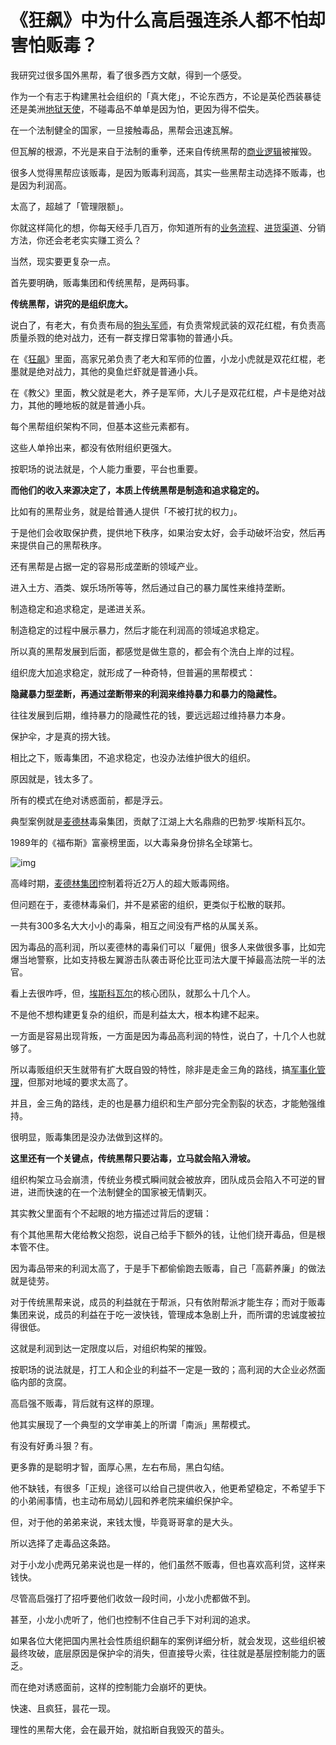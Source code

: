 # 《狂飙》中为什么高启强连杀人都不怕却害怕贩毒？

我研究过很多国外黑帮，看了很多西方文献，得到一个感受。

作为一个有志于构建黑社会组织的「真大佬」，不论东西方，不论是英伦西装暴徒还是美洲[地狱天使](https://www.zhihu.com/search?q=地狱天使&search_source=Entity&hybrid_search_source=Entity&hybrid_search_extra={"sourceType"%3A"answer"%2C"sourceId"%3A2865300902})，不碰毒品不单单是因为怕，更因为得不偿失。

在一个法制健全的国家，一旦接触毒品，黑帮会迅速瓦解。

但瓦解的根源，不光是来自于法制的重拳，还来自传统黑帮的[商业逻辑](https://www.zhihu.com/search?q=商业逻辑&search_source=Entity&hybrid_search_source=Entity&hybrid_search_extra={"sourceType"%3A"answer"%2C"sourceId"%3A2865300902})被摧毁。

很多人觉得黑帮应该贩毒，是因为贩毒利润高，其实一些黑帮主动选择不贩毒，也是因为利润高。

太高了，超越了「管理限额」。

你就这样简化的想，你每天经手几百万，你知道所有的[业务流程](https://www.zhihu.com/search?q=业务流程&search_source=Entity&hybrid_search_source=Entity&hybrid_search_extra={"sourceType"%3A"answer"%2C"sourceId"%3A2865300902})、[进货渠道](https://www.zhihu.com/search?q=进货渠道&search_source=Entity&hybrid_search_source=Entity&hybrid_search_extra={"sourceType"%3A"answer"%2C"sourceId"%3A2865300902})、分销方法，你还会老老实实赚工资么？

当然，现实要更复杂一点。

首先要明确，贩毒集团和传统黑帮，是两码事。

**传统黑帮，讲究的是组织庞大。**

说白了，有老大，有负责布局的[狗头军师](https://www.zhihu.com/search?q=狗头军师&search_source=Entity&hybrid_search_source=Entity&hybrid_search_extra={"sourceType"%3A"answer"%2C"sourceId"%3A2865300902})，有负责常规武装的双花红棍，有负责高质量杀戮的绝对战力，还有一群支撑日常事物的普通小兵。

在《[狂飙](https://www.zhihu.com/search?q=狂飙&search_source=Entity&hybrid_search_source=Entity&hybrid_search_extra={"sourceType"%3A"answer"%2C"sourceId"%3A2865300902})》里面，高家兄弟负责了老大和军师的位置，小龙小虎就是双花红棍，老墨就是绝对战力，其他的臭鱼烂虾就是普通小兵。

在《教父》里面，教父就是老大，养子是军师，大儿子是双花红棍，卢卡是绝对战力，其他的睡地板的就是普通小兵。

每个黑帮组织架构不同，但基本这些元素都有。

这些人单拎出来，都没有依附组织更强大。

按职场的说法就是，个人能力重要，平台也重要。

**而他们的收入来源决定了，本质上传统黑帮是制造和追求稳定的。**

比如有的黑帮业务，就是给普通人提供「不被打扰的权力」。

于是他们会收取保护费，提供地下秩序，如果治安太好，会手动破坏治安，然后再来提供自己的黑帮秩序。

还有黑帮是占据一定的容易形成垄断的领域产业。

进入土方、酒类、娱乐场所等等，然后通过自己的暴力属性来维持垄断。

制造稳定和追求稳定，是递进关系。

制造稳定的过程中展示暴力，然后才能在利润高的领域追求稳定。

所以真的黑帮发展到后面，都感觉是做生意的，都会有个洗白上岸的过程。

组织庞大加追求稳定，就形成了一种奇特，但普遍的黑帮模式：

**隐藏暴力型垄断，再通过垄断带来的利润来维持暴力和暴力的隐藏性。**

往往发展到后期，维持暴力的隐藏性花的钱，要远远超过维持暴力本身。

保护伞，才是真的捞大钱。

相比之下，贩毒集团，不追求稳定，也没办法维护很大的组织。

原因就是，钱太多了。

所有的模式在绝对诱惑面前，都是浮云。

典型案例就是[麦德林](https://www.zhihu.com/search?q=麦德林&search_source=Entity&hybrid_search_source=Entity&hybrid_search_extra={"sourceType"%3A"answer"%2C"sourceId"%3A2865300902})毒枭集团，贡献了江湖上大名鼎鼎的巴勃罗·埃斯科瓦尔。

1989年的《福布斯》富豪榜里面，以大毒枭身份排名全球第七。

![img](https://picx.zhimg.com/80/v2-d109448d1f95e6824402abcf4ac05a58_720w.webp?source=1940ef5c)

高峰时期，[麦德林集团](https://www.zhihu.com/search?q=麦德林集团&search_source=Entity&hybrid_search_source=Entity&hybrid_search_extra={"sourceType"%3A"answer"%2C"sourceId"%3A2865300902})控制着将近2万人的超大贩毒网络。

但问题在于，麦德林毒枭们，并不是紧密的组织，更类似于松散的联邦。

一共有300多名大大小小的毒枭，相互之间没有严格的从属关系。

因为毒品的高利润，所以麦德林的毒枭们可以「雇佣」很多人来做很多事，比如完爆当地警察，比如支持极左翼游击队袭击哥伦比亚司法大厦干掉最高法院一半的法官。

看上去很咋呼，但，[埃斯科瓦尔](https://www.zhihu.com/search?q=埃斯科瓦尔&search_source=Entity&hybrid_search_source=Entity&hybrid_search_extra={"sourceType"%3A"answer"%2C"sourceId"%3A2865300902})的核心团队，就那么十几个人。

不是他不想构建更复杂的组织，而是利益太大，根本构建不起来。

一方面是容易出现背叛，一方面是因为毒品高利润的特性，说白了，十几个人也就够了。

所以毒贩组织天生就带有扩大既自毁的特性，除非是走金三角的路线，搞[军事化管理](https://www.zhihu.com/search?q=军事化管理&search_source=Entity&hybrid_search_source=Entity&hybrid_search_extra={"sourceType"%3A"answer"%2C"sourceId"%3A2865300902})，但那对地域的要求太高了。

并且，金三角的路线，走的也是暴力组织和生产部分完全割裂的状态，才能勉强维持。

很明显，贩毒集团是没办法做到这样的。

**这里还有一个关键点，传统黑帮只要沾毒，立马就会陷入滑坡。**

组织构架立马会崩溃，传统业务模式瞬间就会被放弃，团队成员会陷入不可逆的冒进，进而快速的在一个法制健全的国家被无情剿灭。

其实教父里面有个不起眼的地方描述过背后的逻辑：

有个其他黑帮大佬给教父抱怨，说自己给手下额外的钱，让他们绕开毒品，但是根本管不住。

因为毒品带来的利润太高了，于是手下都偷偷跑去贩毒，自己「高薪养廉」的做法就是徒劳。

对于传统黑帮来说，成员的利益就在于帮派，只有依附帮派才能生存；而对于贩毒集团来说，成员的利益在于吃一波快钱，管理成本急剧上升，而所谓的忠诚度被拉得很低。

这就是利润到达一定限度以后，对组织构架的摧毁。

按职场的说法就是，打工人和企业的利益不一定是一致的；高利润的大企业必然面临内部的贪腐。

高启强不贩毒，背后就有这样的原理。

他其实展现了一个典型的文学审美上的所谓「南派」黑帮模式。

有没有好勇斗狠？有。

更多靠的是聪明才智，面厚心黑，左右布局，黑白勾结。

他不缺钱，有很多「正规」途径可以给自己提供收入，他更希望稳定，不希望手下的小弟闹事情，也主动布局幼儿园和养老院来编织保护伞。

但，对于他的弟弟来说，来钱太慢，毕竟哥哥拿的是大头。

所以选择了走毒品这条路。

对于小龙小虎两兄弟来说也是一样的，他们虽然不贩毒，但也喜欢高利贷，这样来钱快。

尽管高启强打了招呼要他们收敛一段时间，小龙小虎都做不到。

甚至，小龙小虎听了，他们也控制不住自己手下对利润的追求。

如果各位大佬把国内黑社会性质组织翻车的案例详细分析，就会发现，这些组织被最终攻破，底层原因是保护伞的消失，但直接导火索，往往就是基层控制能力的匮乏。

而在绝对诱惑面前，这样的控制能力会崩坏的更快。

快速、且疯狂，昙花一现。

理性的黑帮大佬，会在最开始，就掐断自我毁灭的苗头。